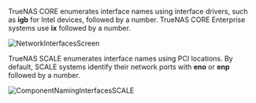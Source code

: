 &NewLine;

TrueNAS CORE enumerates interface names using interface drivers, such as **igb** for Intel devices, followed by a number.
TrueNAS CORE Enterprise systems use **ix** followed by a number.

![NetworkInterfacesScreen](/images/CORE/NetworkInterfacesScreen.png "Network Interfaces Screen")

TrueNAS SCALE enumerates interface names using PCI locations. By default, SCALE systems identify their network ports with **eno** or **enp** followed by a number.

![ComponentNamingInterfacesSCALE](/images/SCALE/22.02/ComponentNamingInterfacesSCALE.png "TrueNAS SCALE Interface Listing")